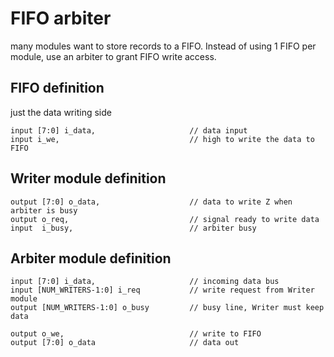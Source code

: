 # FIFO arbiter

many modules want to store records to a FIFO. Instead of using 1 FIFO per module,
use an arbiter to grant FIFO write access.

## FIFO definition

just the data writing side

    input [7:0] i_data,                     // data input
    input i_we,                             // high to write the data to FIFO

## Writer module definition

    output [7:0] o_data,                    // data to write Z when arbiter is busy
    output o_req,                           // signal ready to write data
    input  i_busy,                          // arbiter busy

## Arbiter module definition

    input [7:0] i_data,                     // incoming data bus
    input [NUM_WRITERS-1:0] i_req           // write request from Writer module
    output [NUM_WRITERS-1:0] o_busy         // busy line, Writer must keep data

    output o_we,                            // write to FIFO
    output [7:0] o_data                     // data out
